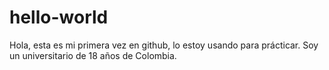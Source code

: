 # hello-world
Hola, esta es mi primera vez en github, lo estoy usando para prácticar.
Soy un universitario de 18 años de Colombia.
